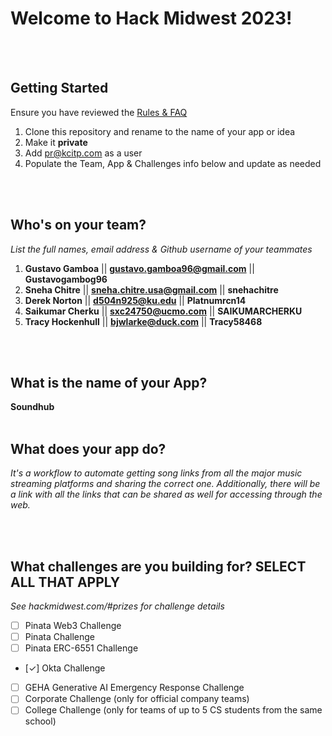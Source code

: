 # Welcome to Hack Midwest 2023!
<br /><br />


## Getting Started
Ensure you have reviewed the [Rules & FAQ](https://hackmidwest.com/#faq)
1. Clone this repository and rename to the name of your app or idea
2. Make it **private**
3. Add pr@kcitp.com as a user
4. Populate the Team, App & Challenges info below and update as needed

<br /><br />

## Who's on your team?
*List the full names,  email address & Github username of your teammates*

1.   **Gustavo Gamboa** || **gustavo.gamboa96@gmail.com** || **Gustavogambog96**
2.   **Sneha Chitre** || **sneha.chitre.usa@gmail.com** || **snehachitre**
3.   **Derek Norton** || **d504n925@ku.edu** || **Platnumrcn14**
4.   **Saikumar Cherku** || **sxc24750@ucmo.com** || **SAIKUMARCHERKU**
5.   **Tracy Hockenhull** || **bjwlarke@duck.com** || **Tracy58468**


<br /><br />


## What is the name of your App?
**Soundhub**
<br /><br />
## What does your app do?
*It's a workflow to automate getting song links from all the major music streaming platforms and sharing the correct one. Additionally, there will be a link with all the links that can be shared as well for accessing through the web.*

<br /><br />


## What challenges are you building for? SELECT ALL THAT APPLY
*See hackmidwest.com/#prizes for challenge details*
- [ ]  Pinata Web3 Challenge
- [ ]  Pinata Challenge
- [ ]  Pinata ERC-6551 Challenge
- [✓]  Okta Challenge
- [ ]  GEHA Generative AI Emergency Response Challenge
- [ ]  Corporate Challenge (only for official company teams)
- [ ]  College Challenge (only for teams of up to 5 CS students from the same school)

<br /><br />




